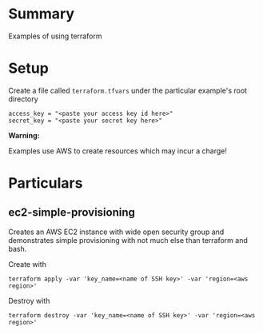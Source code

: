 # Summary

Examples of using terraform


# Setup
Create a file called `terraform.tfvars` under the particular example's root directory
```
access_key = "<paste your access key id here>"
secret_key = "<paste your secret key here>"
```
**Warning:**

Examples use AWS to create resources which may incur a charge!


# Particulars
## ec2-simple-provisioning

Creates an AWS EC2 instance with wide open security group and demonstrates simple provisioning with not much else than terraform and bash. 

Create with

`
 terraform apply -var 'key_name=<name of SSH key>' -var 'region=<aws region>'
`

Destroy with 

`
 terraform destroy -var 'key_name=<name of SSH key>' -var 'region=<aws region>'
`
